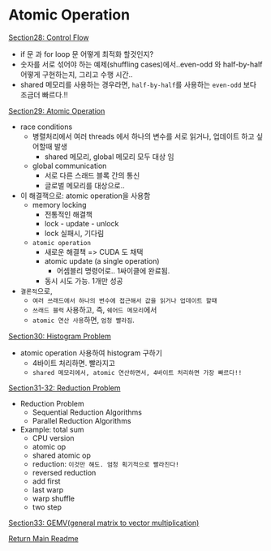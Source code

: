 # Atomic Operation

[Section28: Control Flow](./doc/section22.md)
- if 문 과 for loop 문 어떻게 최적화 할것인지?    
- 숫자를 서로 섞어야 하는 예제(shuffling cases)에서..even-odd 와 half-by-half 어떻게 구현하는지, 그리고 수행 시간..
- shared 메모리를 사용하는 경우라면, `half-by-half`를 사용하는 `even-odd` 보다 조금더 빠르다.!!

[Section29: Atomic Operation](./doc/section23.md)
- race conditions
  - 병렬처리에서 여러 threads 에서 하나의 변수를 서로 읽거나, 업데이트 하고 싶어할때 발생
      - shared 메모리, global 메모리 모두 대상 임
  - global communication
      - 서로 다른 스래드 블록 간의 통신
      - 글로벌 메모리를 대상으로..
- 이 해결잭으로: atomic operation을 사용함
  - memory locking
    - 전통적인 해결책
    - lock - update - unlock
    - lock 실패시, 기다림
  - `atomic operation`
    - 새로운 해결책 => CUDA 도 채택
    - atomic update (a single operation)
        - 어셈블리 명령어로.. 1싸이클에 완료됨.
    - 동시 시도 가능. 1개만 성공
- `결론적`으로, 
  - `여러 쓰래드에서 하나의 변수에 접근해서 값을 읽거나 업데이트 할때`  
  - `쓰래드 블럭` 사용하고, 즉, `쉐어드 메모리`에서 
  - `atomic 연산 사용`하면, `엄청 빨라짐`.

[Section30: Histogram Problem](./doc/section24.md)
- atomic operation 사용하여 histogram 구하기
  - 4바이트 처리하면. 빨라지고
  - `shared 메모리에서, atomic 연산하면서, 4바이트 처리하면 가장 빠르다!!`

[Section31-32: Reduction Problem](./doc/section25.md)
- Reduction Problem
  - Sequential Reduction Algorithms
  - Parallel Reduction Algorithms
- Example: total sum
  - CPU version
  - atomic op
  - shared atomic op
  - reduction: `이것만 해도. 엄청 획기적으로 빨라진다!`
  - reversed reduction
  - add first
  - last warp
  - warp shuffle
  - two step
  
[Section33: GEMV(general matrix to vector multiplication)](./doc/section27.md)

  
[Return Main Readme](../README.md)  



